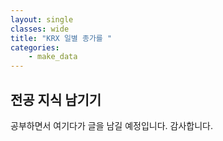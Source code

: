 ```yaml
---
layout: single
classes: wide
title: "KRX 일별 종가를 "
categories:
    - make_data
---
```


## 전공 지식 남기기
공부하면서 여기다가 글을 남길 예정입니다. 감사합니다.
